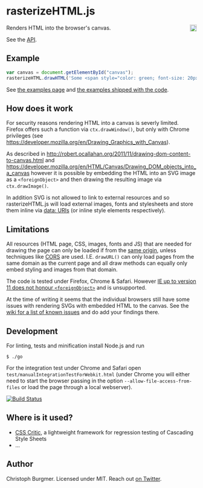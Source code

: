 rasterizeHTML.js
================

<a href="https://www.npmjs.org/package/rasterizehtml">
    <img src="https://badge.fury.io/js/rasterizehtml.svg"
        align="right" alt="NPM version" height="18">
</a>

Renders HTML into the browser's canvas.

See the [API](https://github.com/cburgmer/rasterizeHTML.js/wiki/API).

Example
-------

```js
var canvas = document.getElementById("canvas");
rasterizeHTML.drawHTML('Some <span style="color: green; font-size: 20px;">HTML</span> with an image <img src="someimg.png" />', canvas);
```

See [the examples page](https://github.com/cburgmer/rasterizeHTML.js/wiki/Examples) and [the examples shipped with the code](https://github.com/cburgmer/rasterizeHTML.js/tree/master/examples).

How does it work
----------------

For security reasons rendering HTML into a canvas is severly limited. Firefox offers such a function via `ctx.drawWindow()`, but only with Chrome privileges (see https://developer.mozilla.org/en/Drawing_Graphics_with_Canvas).

As described in http://robert.ocallahan.org/2011/11/drawing-dom-content-to-canvas.html and https://developer.mozilla.org/en/HTML/Canvas/Drawing_DOM_objects_into_a_canvas however it is possible by embedding the HTML into an SVG image as a `<foreignObject>` and then drawing the resulting image via `ctx.drawImage()`.

In addition SVG is not allowed to link to external resources and so rasterizeHTML.js will load external images, fonts and stylesheets and store them inline via [data: URIs](http://en.wikipedia.org/wiki/Data_URI_scheme) (or inline style elements respectively).

Limitations
-----------

All resources (HTML page, CSS, images, fonts and JS) that are needed for drawing the page can only be loaded if from the [same origin](https://developer.mozilla.org/en-US/docs/Web/JavaScript/Same_origin_policy_for_JavaScript), unless techniques like [CORS](http://enable-cors.org) are used. I.E. `drawURL()` can only load pages from the same domain as the current page and all draw methods can equally only embed styling and images from that domain.

The code is tested under Firefox, Chrome & Safari. However [IE up to version 11 does not honour `<foreignObject>`](http://status.modern.ie/#svgforeignobjectelement) and is unsupported.

At the time of writing it seems that the individual browsers still have some issues with rendering SVGs with embedded HTML to the canvas. See the [wiki for a list of known issues](https://github.com/cburgmer/rasterizeHTML.js/wiki/Browser-issues) and do add your findings there.

Development
-----------

For linting, tests and minification install Node.js and run

    $ ./go

For the integration test under Chrome and Safari open `test/manualIntegrationTestForWebkit.html` (under Chrome you will either need to start the browser passing in the option `--allow-file-access-from-files` or load the page through a local webserver).

[![Build Status](https://travis-ci.org/cburgmer/rasterizeHTML.js.svg?branch=master)](https://travis-ci.org/cburgmer/rasterizeHTML.js)

Where is it used?
-----------------

* [CSS Critic](https://github.com/cburgmer/csscritic), a lightweight framework for regression testing of Cascading Style Sheets
* ...

Author
------
Christoph Burgmer. Licensed under MIT. Reach out [on Twitter](https://twitter.com/cburgmer).
